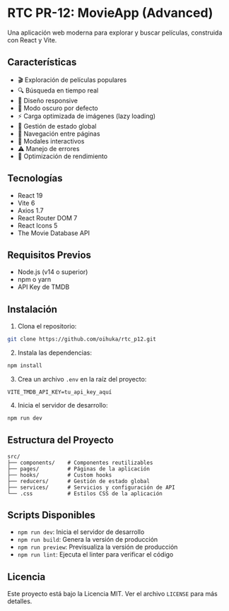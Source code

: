 # RTC PR-12: MovieApp (Advanced)

Una aplicación web moderna para explorar y buscar películas, construida con React y Vite.

## Características

- 🎬 Exploración de películas populares
- 🔍 Búsqueda en tiempo real
- 📱 Diseño responsive
- 🌙 Modo oscuro por defecto
- ⚡ Carga optimizada de imágenes (lazy loading)
- 🔄 Gestión de estado global
- 📑 Navegación entre páginas
- 🎯 Modales interactivos
- ⚠️ Manejo de errores
- 🚀 Optimización de rendimiento

## Tecnologías

- React 19
- Vite 6
- Axios 1.7
- React Router DOM 7
- React Icons 5
- The Movie Database API

## Requisitos Previos

- Node.js (v14 o superior)
- npm o yarn
- API Key de TMDB

## Instalación

1. Clona el repositorio:

```bash
git clone https://github.com/oihuka/rtc_p12.git
```

2. Instala las dependencias:

```bash
npm install
```

3. Crea un archivo `.env` en la raíz del proyecto:

```env
VITE_TMDB_API_KEY=tu_api_key_aquí
```

4. Inicia el servidor de desarrollo:

```bash
npm run dev
```

## Estructura del Proyecto

```
src/
├── components/    # Componentes reutilizables
├── pages/         # Páginas de la aplicación
├── hooks/         # Custom hooks
├── reducers/      # Gestión de estado global
├── services/      # Servicios y configuración de API
└── .css           # Estilos CSS de la aplicación
```

## Scripts Disponibles

- `npm run dev`: Inicia el servidor de desarrollo
- `npm run build`: Genera la versión de producción
- `npm run preview`: Previsualiza la versión de producción
- `npm run lint`: Ejecuta el linter para verificar el código

## Licencia

Este proyecto está bajo la Licencia MIT. Ver el archivo `LICENSE` para más detalles.
